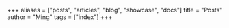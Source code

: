 +++
aliases = ["posts", "articles", "blog", "showcase", "docs"]
title = "Posts"
author = "Ming"
tags = ["index"]
+++
